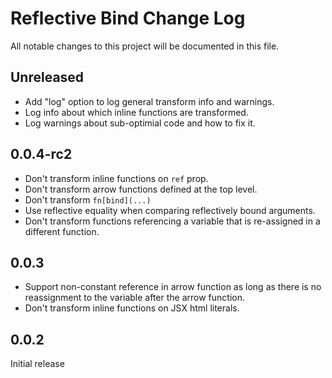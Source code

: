 # Reflective Bind Change Log

All notable changes to this project will be documented in this file.

## Unreleased

* Add "log" option to log general transform info and warnings.
* Log info about which inline functions are transformed.
* Log warnings about sub-optimial code and how to fix it.

## 0.0.4-rc2

* Don't transform inline functions on `ref` prop.
* Don't transform arrow functions defined at the top level.
* Don't transform `fn[bind](...)`
* Use reflective equality when comparing reflectively bound arguments.
* Don't transform functions referencing a variable that is re-assigned in a
  different function.

## 0.0.3

* Support non-constant reference in arrow function as long as there is no
  reassignment to the variable after the arrow function.
* Don't transform inline functions on JSX html literals.

## 0.0.2

Initial release
